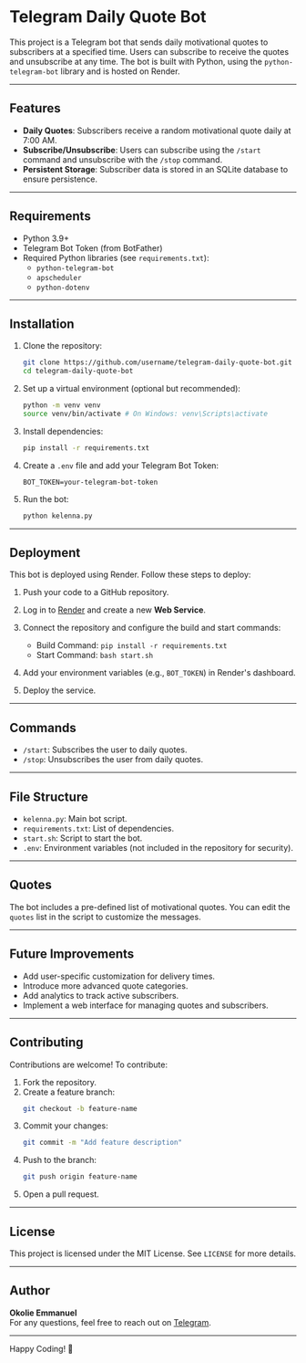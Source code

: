 
# Telegram Daily Quote Bot

This project is a Telegram bot that sends daily motivational quotes to subscribers at a specified time. Users can subscribe to receive the quotes and unsubscribe at any time. The bot is built with Python, using the `python-telegram-bot` library and is hosted on Render.

---

## Features

- **Daily Quotes**: Subscribers receive a random motivational quote daily at 7:00 AM.
- **Subscribe/Unsubscribe**: Users can subscribe using the `/start` command and unsubscribe with the `/stop` command.
- **Persistent Storage**: Subscriber data is stored in an SQLite database to ensure persistence.

---

## Requirements

- Python 3.9+
- Telegram Bot Token (from BotFather)
- Required Python libraries (see `requirements.txt`):
  - `python-telegram-bot`
  - `apscheduler`
  - `python-dotenv`

---

## Installation

1. Clone the repository:
   ```bash
   git clone https://github.com/username/telegram-daily-quote-bot.git
   cd telegram-daily-quote-bot
   ```

2. Set up a virtual environment (optional but recommended):
   ```bash
   python -m venv venv
   source venv/bin/activate # On Windows: venv\Scripts\activate
   ```

3. Install dependencies:
   ```bash
   pip install -r requirements.txt
   ```

4. Create a `.env` file and add your Telegram Bot Token:
   ```
   BOT_TOKEN=your-telegram-bot-token
   ```

5. Run the bot:
   ```bash
   python kelenna.py
   ```

---

## Deployment

This bot is deployed using Render. Follow these steps to deploy:

1. Push your code to a GitHub repository.

2. Log in to [Render](https://render.com/) and create a new **Web Service**.

3. Connect the repository and configure the build and start commands:
   - Build Command: `pip install -r requirements.txt`
   - Start Command: `bash start.sh`

4. Add your environment variables (e.g., `BOT_TOKEN`) in Render's dashboard.

5. Deploy the service.

---

## Commands

- `/start`: Subscribes the user to daily quotes.
- `/stop`: Unsubscribes the user from daily quotes.

---

## File Structure

- `kelenna.py`: Main bot script.
- `requirements.txt`: List of dependencies.
- `start.sh`: Script to start the bot.
- `.env`: Environment variables (not included in the repository for security).

---

## Quotes

The bot includes a pre-defined list of motivational quotes. You can edit the `quotes` list in the script to customize the messages.

---

## Future Improvements

- Add user-specific customization for delivery times.
- Introduce more advanced quote categories.
- Add analytics to track active subscribers.
- Implement a web interface for managing quotes and subscribers.

---

## Contributing

Contributions are welcome! To contribute:

1. Fork the repository.
2. Create a feature branch:
   ```bash
   git checkout -b feature-name
   ```
3. Commit your changes:
   ```bash
   git commit -m "Add feature description"
   ```
4. Push to the branch:
   ```bash
   git push origin feature-name
   ```
5. Open a pull request.

---

## License

This project is licensed under the MIT License. See `LICENSE` for more details.

---

## Author

**Okolie Emmanuel**  
For any questions, feel free to reach out on [Telegram](https://t.me/yourusername).

---

Happy Coding! 🚀


